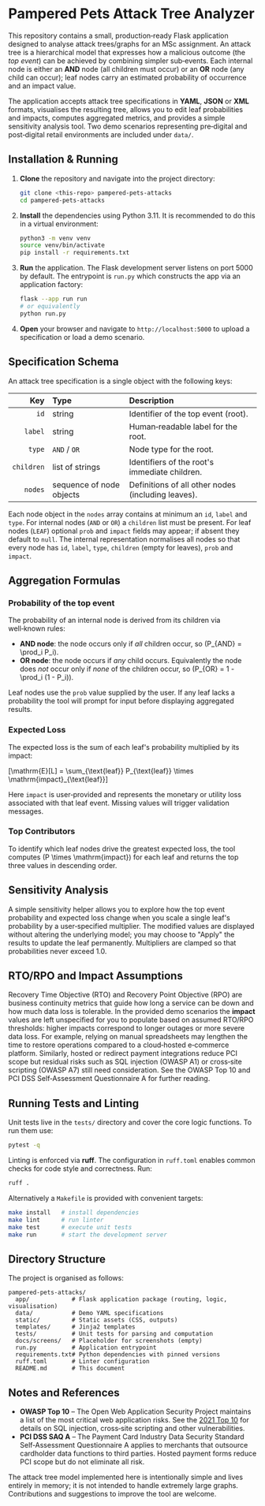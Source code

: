 # Pampered Pets Attack Tree Analyzer

This repository contains a small, production‑ready Flask application
designed to analyse attack trees/graphs for an MSc assignment.  An
attack tree is a hierarchical model that expresses how a malicious
outcome (the *top event*) can be achieved by combining simpler
sub‑events.  Each internal node is either an **AND** node (all
children must occur) or an **OR** node (any child can occur); leaf
nodes carry an estimated probability of occurrence and an impact value.

The application accepts attack tree specifications in **YAML**, **JSON**
or **XML** formats, visualises the resulting tree, allows you to edit
leaf probabilities and impacts, computes aggregated metrics, and
provides a simple sensitivity analysis tool.  Two demo scenarios
representing pre‑digital and post‑digital retail environments are
included under `data/`.

## Installation & Running

1. **Clone** the repository and navigate into the project directory:

   ```bash
   git clone <this-repo> pampered-pets-attacks
   cd pampered-pets-attacks
   ```

2. **Install** the dependencies using Python 3.11.  It is
   recommended to do this in a virtual environment:

   ```bash
   python3 -m venv venv
   source venv/bin/activate
   pip install -r requirements.txt
   ```

3. **Run** the application.  The Flask development server listens on
   port 5000 by default.  The entrypoint is `run.py` which constructs
   the app via an application factory:

   ```bash
   flask --app run run
   # or equivalently
   python run.py
   ```

4. **Open** your browser and navigate to `http://localhost:5000` to
   upload a specification or load a demo scenario.

## Specification Schema

An attack tree specification is a single object with the following
keys:

| Key      | Type                         | Description                                               |
|---------:|:-----------------------------|:----------------------------------------------------------|
| `id`     | string                       | Identifier of the top event (root).                       |
| `label`  | string                       | Human‑readable label for the root.                        |
| `type`   | `AND` / `OR`                 | Node type for the root.                                   |
| `children` | list of strings             | Identifiers of the root's immediate children.             |
| `nodes`  | sequence of node objects     | Definitions of all other nodes (including leaves).        |

Each node object in the `nodes` array contains at minimum an `id`,
`label` and `type`.  For internal nodes (`AND` or `OR`) a `children`
list must be present.  For leaf nodes (`LEAF`) optional `prob` and
`impact` fields may appear; if absent they default to `null`.  The
internal representation normalises all nodes so that every node has
``id``, ``label``, ``type``, ``children`` (empty for leaves),
``prob`` and ``impact``.

## Aggregation Formulas

### Probability of the top event

The probability of an internal node is derived from its children via
well‑known rules:

* **AND node**: the node occurs only if *all* children occur, so
  \(P_{AND} = \prod_i P_i\).
* **OR node**: the node occurs if *any* child occurs.  Equivalently
  the node does *not* occur only if *none* of the children occur, so
  \(P_{OR} = 1 - \prod_i (1 - P_i)\).

Leaf nodes use the `prob` value supplied by the user.  If any leaf
lacks a probability the tool will prompt for input before displaying
aggregated results.

### Expected Loss

The expected loss is the sum of each leaf's probability multiplied by
its impact:

\[\mathrm{E}[L] = \sum_{\text{leaf}} P_{\text{leaf}} \times \mathrm{impact}_{\text{leaf}}\]

Here `impact` is user‑provided and represents the monetary or utility
loss associated with that leaf event.  Missing values will trigger
validation messages.

### Top Contributors

To identify which leaf nodes drive the greatest expected loss, the
tool computes \(P \times \mathrm{impact}\) for each leaf and returns
the top three values in descending order.

## Sensitivity Analysis

A simple sensitivity helper allows you to explore how the top event
probability and expected loss change when you scale a single leaf's
probability by a user‑specified multiplier.  The modified values are
displayed without altering the underlying model; you may choose to
"Apply" the results to update the leaf permanently.  Multipliers are
clamped so that probabilities never exceed 1.0.

## RTO/RPO and Impact Assumptions

Recovery Time Objective (RTO) and Recovery Point Objective (RPO) are
business continuity metrics that guide how long a service can be down
and how much data loss is tolerable.  In the provided demo scenarios
the **impact** values are left unspecified for you to populate based
on assumed RTO/RPO thresholds: higher impacts correspond to longer
outages or more severe data loss.  For example, relying on manual
spreadsheets may lengthen the time to restore operations compared to a
cloud‑hosted e‑commerce platform.  Similarly, hosted or redirect
payment integrations reduce PCI scope but residual risks such as
SQL injection (OWASP A1) or cross‑site scripting (OWASP A7) still need
consideration.  See the OWASP Top 10 and PCI DSS Self‑Assessment
Questionnaire A for further reading.

## Running Tests and Linting

Unit tests live in the `tests/` directory and cover the core logic
functions.  To run them use:

```bash
pytest -q
```

Linting is enforced via **ruff**.  The configuration in `ruff.toml`
enables common checks for code style and correctness.  Run:

```bash
ruff .
```

Alternatively a `Makefile` is provided with convenient targets:

```bash
make install   # install dependencies
make lint      # run linter
make test      # execute unit tests
make run       # start the development server
```

## Directory Structure

The project is organised as follows:

```
pampered-pets-attacks/
  app/            # Flask application package (routing, logic, visualisation)
  data/           # Demo YAML specifications
  static/         # Static assets (CSS, outputs)
  templates/      # Jinja2 templates
  tests/          # Unit tests for parsing and computation
  docs/screens/   # Placeholder for screenshots (empty)
  run.py          # Application entrypoint
  requirements.txt# Python dependencies with pinned versions
  ruff.toml       # Linter configuration
  README.md       # This document
```

## Notes and References

* **OWASP Top 10** – The Open Web Application Security Project
  maintains a list of the most critical web application risks.  See
  the [2021 Top 10](https://owasp.org/www-project-top-ten/) for
  details on SQL injection, cross‑site scripting and other
  vulnerabilities.
* **PCI DSS SAQ A** – The Payment Card Industry Data Security
  Standard Self‑Assessment Questionnaire A applies to merchants that
  outsource cardholder data functions to third parties.  Hosted
  payment forms reduce PCI scope but do not eliminate all risk.

The attack tree model implemented here is intentionally simple and
lives entirely in memory; it is not intended to handle extremely
large graphs.  Contributions and suggestions to improve the tool are
welcome.